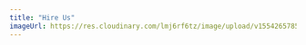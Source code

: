 ```yaml
---
title: "Hire Us"  
imageUrl: https://res.cloudinary.com/lmj6rf6tz/image/upload/v1554265785/img/1920x1080/img4.jpg
---  
```

